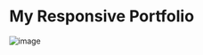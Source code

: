 # My Responsive Portfolio


![image](https://user-images.githubusercontent.com/93022347/196433311-bd7ecb31-ca90-4638-879b-b7bfdc3281c4.png)
